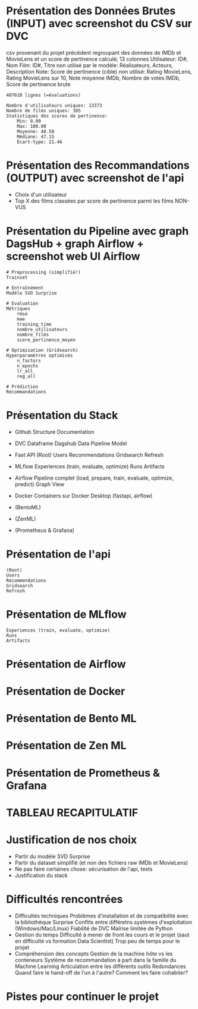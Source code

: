 # Présentation des Données Brutes (INPUT) avec screenshot du CSV sur DVC

csv provenant du projet précédent regroupant des données de IMDb et MovieLens 
et un score de pertinence calculé;
    13 colonnes
        Utilisateur: ID#, Nom
        Film: ID#, Titre
            non utilisé par le modèle: Réalisateurs, Acteurs, Description
        Note: Score de pertinence (cible)
            non utilisé: Rating MovieLens, Rating MovieLens sur 10, Note moyenne IMDb, 
                Nombre de votes IMDb, Score de pertinence brute 

    407610 lignes (=évaluations)

    Nombre d'utilisateurs uniques: 13373
    Nombre de films uniques: 385
    Statistiques des scores de pertinence:
        Min: 0.00
        Max: 100.00
        Moyenne: 48.50
        Médiane: 47.15
        Écart-type: 21.46

# Présentation des Recommandations (OUTPUT) avec screenshot de l'api
- Choix d'un utilisateur
- Top X des films classées par score de pertinence parmi les films NON-VUS

# Présentation du Pipeline avec graph DagsHub + graph Airflow + screenshot web UI Airflow

    # Preprocessing (simplifié!)
    Trainset

    # Entraînement
    Modèle SVD Surprise

    # Evaluation
    Métriques
        rmse
        mae
        training_time
        nombre_utilisateurs
        nombre_films
        score_pertinence_moyen

    # Optimisation (Gridsearch)
    Hyperparamètres optimisés 
        n_factors
        n_epochs
        lr_all
        reg_all

    # Prédiction
    Recommandations 

# Présentation du Stack
- Github
    Structure
    Documentation
- DVC
    Dataframe
    Dagshub Data Pipeline
    Model
- Fast API
    (Root)
    Users
    Recommendations
    Gridsearch
    Refresh
- MLflow
    Experiences (train, evaluate, optimize)
    Runs
    Artifacts
- Airflow
    Pipeline complet (load, prepare, train, evaluate, optimize, predict)
    Graph View
- Docker
    Containers sur Docker Desktop (fastapi, airflow)

    
- (BentoML)
- (ZenML)
- (Prometheus & Grafana)


# Présentation de l'api
    (Root)
    Users
    Recommendations
    Gridsearch
    Refresh

# Présentation de MLflow 
    Experiences (train, evaluate, optimize)
    Runs
    Artifacts

# Présentation de Airflow

# Présentation de Docker

# Présentation de Bento ML

# Présentation de Zen ML

# Présentation de Prometheus & Grafana

# TABLEAU RECAPITULATIF

# Justification de nos choix
- Partir du modèle SVD Surprise
- Partir du dataset simplifié (et non des fichiers raw IMDb et MovieLens)
- Ne pas faire certaines chose: sécurisation de l'api, tests
- Justification du stack

# Difficultés rencontrées
- Difficultés techniques
    Problèmes d'installation et de compatibilité avec la bibliothèque Surprise
    Conflits entre différetns systèmes d'exploitation (Windows/Mac/Linux)
    Fiabilité de DVC
    Maîrise limitée de Python 
- Gestion du temps
    Difficulté à mener de front les cours et le projet (saut en difficulté vs formation Data Scientist)
    Trop peu de temps pour le projet
- Compréhension des concepts 
    Gestion de la machine hôte vs les conteneurs
    Système de recommandation à part dans la famille du Machine Learning
    Articulation entre les différents outils
        Redondances
        Quand faire le hand-off de l'un à l'autre?
        Comment les faire cohabiter?

# Pistes pour continuer le projet